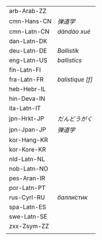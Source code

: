 | | |
|-|-|
| arb-Arab-ZZ |  |
| cmn-Hans-CN | _弹道学_ |
| cmn-Latn-CN | _dàndào xué_ |
| dan-Latn-DK |  |
| deu-Latn-DE | _Ballistik_ |
| eng-Latn-US | _ballistics_ |
| fin-Latn-FI |  |
| fra-Latn-FR | _balistique [f]_ |
| heb-Hebr-IL |  |
| hin-Deva-IN |  |
| ita-Latn-IT |  |
| jpn-Hrkt-JP | _だんどうがく_ |
| jpn-Jpan-JP | _弾道学_ |
| kor-Hang-KR |  |
| kor-Kore-KR |  |
| nld-Latn-NL |  |
| nob-Latn-NO |  |
| pes-Aran-IR |  |
| por-Latn-PT |  |
| rus-Cyrl-RU | _балли́стик_ |
| spa-Latn-ES |  |
| swe-Latn-SE |  |
| zxx-Zsym-ZZ |  |
|  |  |